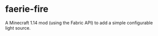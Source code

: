 # faerie-fire
A Minecraft 1.14 mod (using the Fabric API) to add a simple configurable light source.
